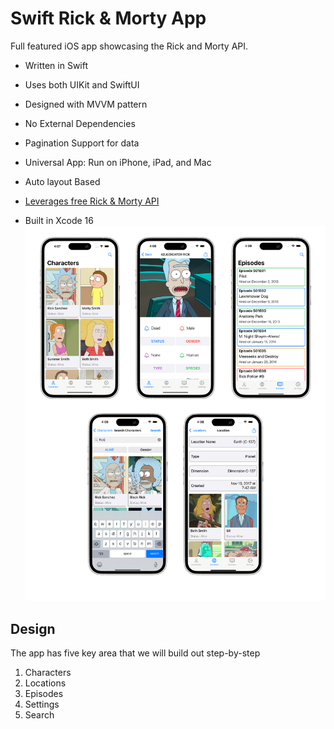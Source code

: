 # Swift Rick & Morty App

Full featured iOS app showcasing the Rick and Morty API.

- Written  in Swift
- Uses both UIKit and SwiftUI
- Designed with MVVM pattern
- No External Dependencies
- Pagination Support for data
- Universal App: Run on iPhone, iPad, and Mac
- Auto layout Based
- [Leverages free Rick & Morty API](https://rickandmortyapi.com/)

- Built in Xcode 16
![RickAndMortyIosApp](/ScreenShots/cover.png)
## Design

The app has five key area that we will build out step-by-step

1. Characters
2. Locations
3. Episodes
4. Settings
5. Search 
